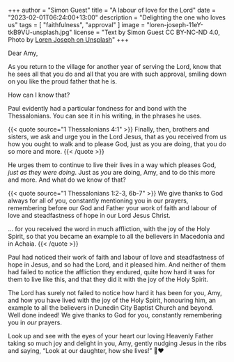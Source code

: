 +++
author = "Simon Guest"
title = "A labour of love for the Lord"
date = "2023-02-01T06:24:00+13:00"
description = "Delighting the one who loves us"
tags = [ "faithfulness", "approval" ]
image = "loren-joseph-11eY-tkB9VU-unsplash.jpg"
license = "Text by Simon Guest CC BY-NC-ND 4.0, Photo by [Loren Joseph on Unsplash](https://unsplash.com/photos/11eY-tkB9VU)"
+++

Dear Amy,

As you return to the village for another year of serving the Lord, know that he sees all that you do and all that you are with such approval, smiling down on you like the proud father that he is.

How can I know that?

Paul evidently had a particular fondness for and bond with the Thessalonians. You can see it in his writing, in the phrases he uses.

{{< quote source="1 Thessalonians 4:1" >}}
Finally, then, brothers and sisters, we ask and urge you in the Lord Jesus, that as you received from us how you ought to walk and to please God, just as you are doing, that you do so more and more.
{{< /quote >}}

He urges them to continue to live their lives in a way which pleases God, _just as they were doing_. Just as _you_ are doing, Amy, and to do this more and more. And what do we know of that?

{{< quote source="1 Thessalonians 1:2-3, 6b-7" >}}
We give thanks to God always for all of you, constantly mentioning you in our prayers, remembering before our God and Father your work of faith and labour of love and steadfastness of hope in our Lord Jesus Christ.

... for you received the word in much affliction, with the joy of the Holy Spirit, so that you became an example to all the believers in Macedonia and in Achaia.
{{< /quote >}}

Paul had noticed their work of faith and labour of love and steadfastness of hope in Jesus, and so had the Lord, and it pleased him. And neither of them had failed to notice the affliction they endured, quite how hard it was for them to live like this, and that they did it with the joy of the Holy Spirit.

The Lord has surely not failed to notice how hard it has been for you, Amy, and how you have lived with the joy of the Holy Spirit, honouring him, an example to all the believers in Dunedin City Baptist Church and beyond. Well done indeed! We give thanks to God for you, constantly remembering you in _our_ prayers.

Look up and see with the eyes of your heart our loving Heavenly Father taking so much joy and delight in you, Amy, gently nudging Jesus in the ribs and saying, “Look at our daughter, how she lives!” 🙏❤️
